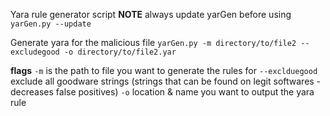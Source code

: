 Yara rule generator script
**NOTE**
always update yarGen before using
`yarGen.py --update`

Generate yara for the malicious file
`yarGen.py -m directory/to/file2 --excludegood -o directory/to/file2.yar`

**flags**
`-m`  is the path to file you want to generate the rules for
`--exclduegood` exclude all goodware strings 
(strings that can be found on legit softwares - decreases false positives)
`-o` location & name you want to output the yara rule
